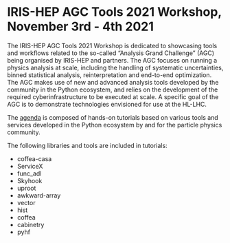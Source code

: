 # IRIS-HEP AGC Tools 2021 Workshop, November 3rd - 4th 2021 

The IRIS-HEP AGC Tools 2021 Workshop is dedicated to showcasing tools and workflows related to the so-called “Analysis Grand Challenge” (AGC) being organised by IRIS-HEP and partners. The AGC focuses on running a physics analysis at scale, including the handling of systematic uncertainties, binned statistical analysis, reinterpretation and end-to-end optimization. The AGC makes use of new and advanced analysis tools developed by the community in the Python ecosystem, and relies on the development of the required cyberinfrastructure to be executed at scale. A specific goal of the AGC is to demonstrate technologies envisioned for use at the HL-LHC.

The [agenda](https://indico.cern.ch/event/1076231/) is composed of hands-on tutorials based on various tools and services developed in the Python ecosystem by and for the particle physics community.

The following libraries and tools are included in tutorials:
* coffea-casa
* ServiceX
* func_adl
* Skyhook
* uproot
* awkward-array
* vector
* hist
* coffea
* cabinetry
* pyhf
